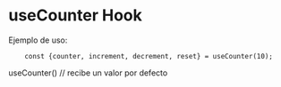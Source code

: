 # useCounter Hook

Ejemplo de uso:

```
    const {counter, increment, decrement, reset} = useCounter(10);

```

useCounter() // recibe un valor por defecto
